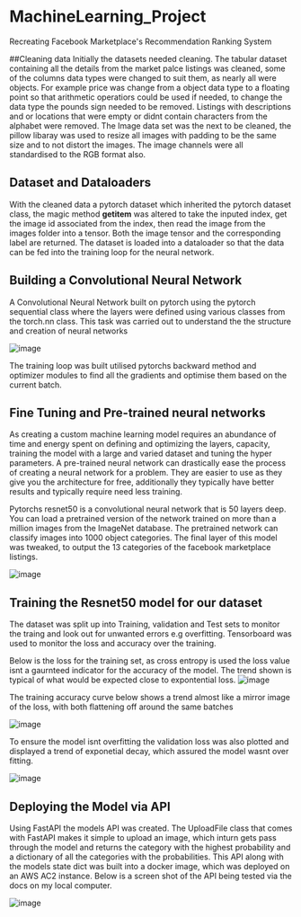 # MachineLearning_Project
Recreating Facebook Marketplace's Recommendation Ranking System

##Cleaning data
Initially the datasets needed cleaning. The tabular dataset containing all the details from the market palce listings was cleaned, some of the columns data types were changed to suit them, as nearly all were objects. For example price was change from a object data type to a floating point so that arithmetic operatiors could be used if needed, to change the data type the pounds sign needed to be removed. Listings with descriptions and or locations that were empty or didnt contain characters from the alphabet were removed. 
The Image data set was the next to be cleaned, the pillow libaray was used to resize all images with padding to be the same size and to not distort the images. The image channels were all standardised to the RGB format also.

## Dataset and Dataloaders
With the cleaned data a pytorch dataset which inherited the pytorch dataset class, the magic method __getitem__ was altered to take the inputed index, get the image id associated from the index, then read the image from the images folder into a tensor. Both the image tensor and the corresponding label are returned. The dataset is loaded into a dataloader so that the data can be fed into the training loop for the neural network.

## Building a Convolutional Neural Network
A Convolutional Neural Network built on pytorch using the pytorch sequential class where the layers were defined using various classes from the torch.nn class. This task was carried out to understand the the structure and creation of neural networks

![image](https://user-images.githubusercontent.com/111798251/201718931-3234b9d5-da9c-4db7-b0ab-f9864bdc04bc.png)

The training loop was built utilised pytorchs backward method and optimizer modules to find all the gradients and optimise them based on the current batch.

## Fine Tuning and Pre-trained neural networks
As creating a custom machine learning model requires an abundance of time and energy spent on defining and optimizing the layers, capacity, training the model with a large and varied dataset and tuning the hyper parameters. A pre-trained neural network can drastically ease the process of creating a neural network for a problem. They are easier to use as they give you the architecture for free, additionally they typically have better results and typically require need less training. 

Pytorchs resnet50 is a convolutional neural network that is 50 layers deep. You can load a pretrained version of the network trained on more than a million images from the ImageNet database. The pretrained network can classify images into 1000 object categories. The final layer of this model was tweaked, to output the 13 categories of the facebook marketplace listings.

![image](https://user-images.githubusercontent.com/111798251/201910878-a0e77fd7-bcea-4161-8c79-ccd378811a92.png)

## Training the Resnet50 model for our dataset
The dataset was split up into Training, validation and Test sets to monitor the traing and look out for unwanted errors e.g overfitting.
Tensorboard was used to monitor the loss and accuracy over the training.

Below is the loss for the training set, as cross entropy is used the loss value isnt a gaurnteed indicator for the accuracy of the model. The trend shown is typical of what would be expected close to expontential loss.
![image](https://user-images.githubusercontent.com/111798251/201707502-e9aaec78-72d4-4ee4-a0d3-77f49759d635.png)

The training accuracy curve below shows a trend almost like a mirror image of the loss, with both flattening off around the same batches

![image](https://user-images.githubusercontent.com/111798251/201707618-bda4e64f-ecd6-45f8-bb51-4dee7629689c.png)

To ensure the model isnt overfitting the validation loss was also plotted and displayed a trend of exponetial decay, which assured the model wasnt over fitting.

![image](https://user-images.githubusercontent.com/111798251/201907879-11375486-6cb8-443d-b478-e6e78c151d03.png)

## Deploying the Model via API
Using FastAPI the models API was created. The UploadFile class that comes with FastAPI makes it simple to upload an image, which inturn gets pass through the model and returns the category with the highest probability and a dictionary of all the categories with the probabilities. This API along with the models state dict was built into a docker image, which was deployed on an AWS AC2 instance. Below is a screen shot of the API being tested via the docs on my local computer. 

![image](https://user-images.githubusercontent.com/111798251/203319191-52286d29-efb1-40ce-a7c8-529d59094f40.png)
